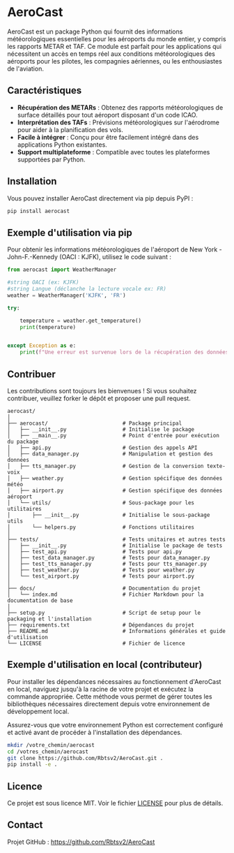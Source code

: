# AeroCast

AeroCast est un package Python qui fournit des informations météorologiques essentielles pour les aéroports du monde entier, y compris les rapports METAR et TAF. Ce module est parfait pour les applications qui nécessitent un accès en temps réel aux conditions météorologiques des aéroports pour les pilotes, les compagnies aériennes, ou les enthousiastes de l'aviation.

## Caractéristiques

- **Récupération des METARs** : Obtenez des rapports météorologiques de surface détaillés pour tout aéroport disposant d'un code ICAO.
- **Interprétation des TAFs** : Prévisions météorologiques sur l'aérodrome pour aider à la planification des vols.
- **Facile à intégrer** : Conçu pour être facilement intégré dans des applications Python existantes.
- **Support multiplateforme** : Compatible avec toutes les plateformes supportées par Python.

## Installation

Vous pouvez installer AeroCast directement via pip depuis PyPI :

```bash
pip install aerocast
```

## Exemple d'utilisation via pip

Pour obtenir les informations météorologiques de l'aéroport de New York - John-F.-Kennedy (OACI : KJFK), utilisez le code suivant :

```python
from aerocast import WeatherManager

#string OACI (ex: KJFK)
#string Langue (déclanche la lecture vocale ex: FR)
weather = WeatherManager('KJFK', 'FR')

try:

    temperature = weather.get_temperature()
    print(temperature)


except Exception as e:
    print(f"Une erreur est survenue lors de la récupération des données météo : {e}")

```

## Contribuer

Les contributions sont toujours les bienvenues ! Si vous souhaitez contribuer, veuillez forker le dépôt et proposer une pull request.

    aerocast/
    │
    ├── aerocast/                        # Package principal
    │   ├── __init__.py                  # Initialise le package
    │   ├── __main__.py                  # Point d'entrée pour exécution du package
    │   ├── api.py                       # Gestion des appels API
    │   ├── data_manager.py              # Manipulation et gestion des données
    │   ├── tts_manager.py               # Gestion de la conversion texte-voix
    │   ├── weather.py                   # Gestion spécifique des données météo
    │   ├── airport.py                   # Gestion spécifique des données aéroport
    │   └── utils/                       # Sous-package pour les utilitaires
    │       ├── __init__.py              # Initialise le sous-package utils
    │       └── helpers.py               # Fonctions utilitaires
    │
    ├── tests/                           # Tests unitaires et autres tests
    │   ├── __init__.py                  # Initialise le package de tests
    │   ├── test_api.py                  # Tests pour api.py
    │   ├── test_data_manager.py         # Tests pour data_manager.py
    │   ├── test_tts_manager.py          # Tests pour tts_manager.py
    │   ├── test_weather.py              # Tests pour weather.py
    │   └── test_airport.py              # Tests pour airport.py
    │
    ├── docs/                            # Documentation du projet
    │   └── index.md                     # Fichier Markdown pour la documentation de base
    │
    ├── setup.py                         # Script de setup pour le packaging et l'installation
    ├── requirements.txt                 # Dépendances du projet
    ├── README.md                        # Informations générales et guide d'utilisation
    └── LICENSE                          # Fichier de licence


## Exemple d'utilisation en local (contributeur)

Pour installer les dépendances nécessaires au fonctionnement d'AeroCast en local, naviguez jusqu'à la racine de votre projet et exécutez la commande appropriée. Cette méthode vous permet de gérer toutes les bibliothèques nécessaires directement depuis votre environnement de développement local.

Assurez-vous que votre environnement Python est correctement configuré et activé avant de procéder à l'installation des dépendances.

```bash
mkdir /votre_chemin/aerocast
cd /votres_chemin/aerocast
git clone https://github.com/Rbtsv2/AeroCast.git .
pip install -e .
```


## Licence

Ce projet est sous licence MIT. Voir le fichier [LICENSE](LICENSE) pour plus de détails.

## Contact

Projet GitHub : https://github.com/Rbtsv2/AeroCast